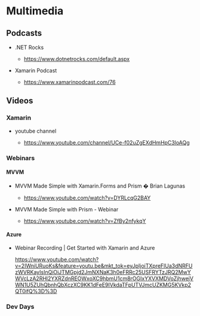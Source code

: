# Multimedia

## Podcasts

*	.NET Rocks

	*	https://www.dotnetrocks.com/default.aspx

*	Xamarin Podcast

	*	https://www.xamarinpodcast.com/76

## Videos

### Xamarin

*	youtube channel
	
	*	https://www.youtube.com/channel/UCe-f02uZgEXdHmHpC3loAQg
	
### Webinars

#### MVVM

*	MVVM Made Simple with Xamarin.Forms and Prism � Brian Lagunas		
	
	*	https://www.youtube.com/watch?v=DYRLcqG2BAY

*	MVVM Made Simple with Prism - Webinar		

	*	https://www.youtube.com/watch?v=ZfBy2nfykqY
	
#### Azure
	
*	Webinar Recording | Get Started with Xamarin and Azure			

	https://www.youtube.com/watch?v=2IWniURuoKs&feature=youtu.be&mkt_tok=eyJpIjoiTXpreFlUa3dNRFUzWVRKayIsInQiOiJTMGpjd2JmNXNaK3h0eFRRc25USFRYTzJRQ2MwYWVcLzA2RHl2YXRZdnREOWxoXC9hbmU1cm8rOGIxYXVXMDVoZjhwejVWN1U5ZUhQbnhQbXczXC9KK1dFeE9IVkdaTFpUTVJmcUZKMG5KVkp2QT0ifQ%3D%3D
	
### Dev Days

